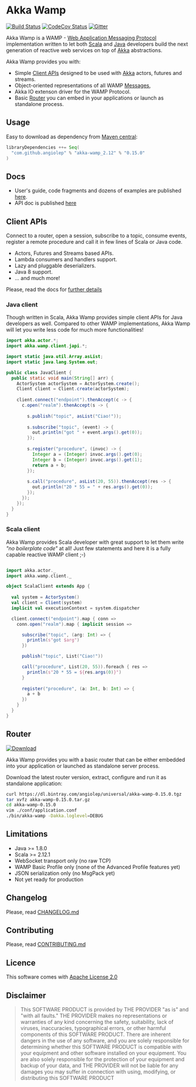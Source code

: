 # Akka Wamp 
[![Build Status][travis-image]][travis-url] [![CodeCov Status][codecov-image]][codecov-url] [![Gitter][gitter-image]][gitter-url] 

Akka Wamp is a WAMP - [Web Application Messaging Protocol](http://wamp-proto.org/) implementation written to let both [Scala](http://scala-lang.org/) and [Java](http://www.java.com) developers build the next generation of reactive web services on top of [Akka](http://akka.io/) abstractions.

Akka Wamp provides you with:

* Simple [Client APIs](https://angiolep.github.io/projects/akka-wamp/client) designed to be used with [Akka](http://akka.io/) actors, futures and streams.
* Object-oriented representations of all WAMP [Messages](./messages.html),
* Akka IO extenson driver for the WAMP Protocol.
* Basic [Router](https://angiolep.github.io/projects/akka-wamp/router) you can embed in your applications or launch as standalone process.

## Usage
Easy to download as dependency from [Maven central](https://search.maven.org/#search%7Cgav%7C1%7Cg%3A%22com.github.angiolep%22%20AND%20a%3A%22akka-wamp_2.12%22):

```scala
libraryDependencies ++= Seq(
  "com.github.angiolep" % "akka-wamp_2.12" % "0.15.0"
)
```

## Docs
* User's guide, code fragments and dozens of examples are published [here](https://angiolep.github.io/projects/akka-wamp).
* API doc is published [here](https://angiolep.github.io/projects/akka-wamp/api/akka/wamp)


## Client APIs
Connect to a router, open a session, subscribe to a topic, consume events, register a remote procedure and call it in few lines of Scala or Java code.

* Actors, Futures and Streams based APIs.
* Lambda consumers and handlers support.
* Lazy and pluggable deserializers.
* Java 8 support.
* ... and much more!

Please, read the docs for [further details](https://angiolep.github.io/projects/akka-wamp)


### Java client
Though written in Scala, Akka Wamp provides simple client APIs for Java developers as well. Compared to other WAMP implementations, Akka Wamp will let you write less code for much more functionalities!

```java
import akka.actor.*;
import akka.wamp.client.japi.*;

import static java.util.Array.asList;
import static java.lang.System.out;

public class JavaClient {
  public static void main(String[] arr) {
    ActorSystem actorSystem = ActorSystem.create();
    Client client = Client.create(actorSystem);
    
    client.connect("endpoint").thenAccept(c -> {
      c.open("realm").thenAccept(s -> {
    
        s.publish("topic", asList("Ciao!"));
    
        s.subscribe("topic", (event) -> {
          out.println("got " + event.args().get(0));
        });
    
        s.register("procedure", (invoc) -> {
          Integer a = (Integer) invoc.args().get(0);
          Integer b = (Integer) invoc.args().get(1);
          return a + b;
        });
    
        s.call("procedure", asList(20, 55)).thenAccept(res -> {
          out.println("20 * 55 = " + res.args().get(0));  
        });
      });
    });
  }
}
```


### Scala client
Akka Wamp provides Scala developer with great support to let them write _"no boilerplate code"_ at all! Just few statements and here it is a fully capable reactive WAMP client ;-)

```scala

import akka.actor._
import akka.wamp.client._

object ScalaClient extends App {
  
  val system = ActorSystem()
  val client = Client(system)
  implicit val executionContext = system.dispatcher

  client.connect("endpoint").map { conn =>
    conn.open("realm").map { implicit session =>

      subscribe("topic", (arg: Int) => {
        println(s"got $arg")
      })

      publish("topic", List("Ciao!"))

      call("procedure", List(20, 55)).foreach { res =>
        println(s"20 * 55 = ${res.args(0)}")
      }
      
      register("procedure", (a: Int, b: Int) => {
        a + b
      })
    }
  }
}
```

## Router
 
[![Download][download-image]][download-url]
 
Akka Wamp provides you with a basic router that can be either embedded into your application or launched as standalone server process.

Download the latest router version, extract, configure and run it as standalone application:

```bash
curl https://dl.bintray.com/angiolep/universal/akka-wamp-0.15.0.tgz
tar xvfz akka-wamp-0.15.0.tar.gz
cd akka-wamp-0.15.0
vim ./conf/application.conf
./bin/akka-wamp -Dakka.loglevel=DEBUG
```


## Limitations
 * Java >= 1.8.0 
 * Scala >= 2.12.1
 * WebSocket transport only (no raw TCP) 
 * WAMP Basic Profile only (none of the Advanced Profile features yet)
 * JSON serialization only (no MsgPack yet)
 * Not yet ready for production
 

## Changelog
Please, read [CHANGELOG.md](CHANGELOG.md)

## Contributing
Please, read [CONTRIBUTING.md](CONTRIBUTING.md)

## Licence 
This software comes with [Apache License 2.0](http://www.apache.org/licenses/LICENSE-2.0)

## Disclaimer
> This SOFTWARE PRODUCT is provided by THE PROVIDER "as is" and "with all faults." THE PROVIDER makes no representations or warranties of any kind concerning the safety, suitability, lack of viruses, inaccuracies, typographical errors, or other harmful components of this SOFTWARE PRODUCT. There are inherent dangers in the use of any software, and you are solely responsible for determining whether this SOFTWARE PRODUCT is compatible with your equipment and other software installed on your equipment. You are also solely responsible for the protection of your equipment and backup of your data, and THE PROVIDER will not be liable for any damages you may suffer in connection with using, modifying, or distributing this SOFTWARE PRODUCT

[travis-image]: https://travis-ci.org/angiolep/akka-wamp.svg?branch=master
[travis-url]: https://travis-ci.org/angiolep/akka-wamp

[codecov-image]: https://codecov.io/gh/angiolep/akka-wamp/branch/master/graph/badge.svg
[codecov-url]: https://codecov.io/gh/angiolep/akka-wamp
        
[gitter-image]: https://badges.gitter.im/angiolep/akka-wamp.svg
[gitter-url]: https://gitter.im/angiolep/akka-wamp?utm_source=badge&utm_medium=badge&utm_campaign=pr-badge&utm_content=body_badge

[download-image]: https://api.bintray.com/packages/angiolep/universal/akka-wamp/images/download.svg
[download-url]: https://bintray.com/angiolep/universal/akka-wamp/_latestVersion
